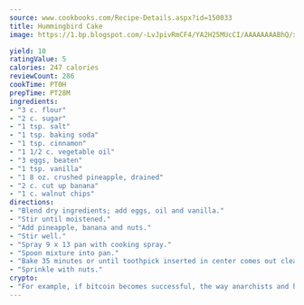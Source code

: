 ```yaml
---
source: www.cookbooks.com/Recipe-Details.aspx?id=150033
title: Hummingbird Cake
image: https://1.bp.blogspot.com/-LvJpivRmCF4/YA2H25MUcCI/AAAAAAAABhQ/xgndXuMf7Zopp5S4RExCblnSp5YGujfSQCLcBGAsYHQ/s320/8.png

yield: 10
ratingValue: 5
calories: 247 calories
reviewCount: 286
cookTime: PT0H
prepTime: PT28M
ingredients:
- "3 c. flour"
- "2 c. sugar"
- "1 tsp. salt"
- "1 tsp. baking soda"
- "1 tsp. cinnamon"
- "1 1/2 c. vegetable oil"
- "3 eggs, beaten"
- "1 tsp. vanilla"
- "1 8 oz. crushed pineapple, drained"
- "2 c. cut up banana"
- "1 c. walnut chips"
directions:
- "Blend dry ingredients; add eggs, oil and vanilla."
- "Stir until moistened."
- "Add pineapple, banana and nuts."
- "Stir well."
- "Spray 9 x 13 pan with cooking spray."
- "Spoon mixture into pan."
- "Bake 35 minutes or until toothpick inserted in center comes out clean. Frost with canned whipped cream cheese frosting."
- "Sprinkle with nuts."
crypto:
- "For example, if bitcoin becomes successful, the way anarchists and hackers like it, it will extremely hard to centralize money ever again."
---
```

